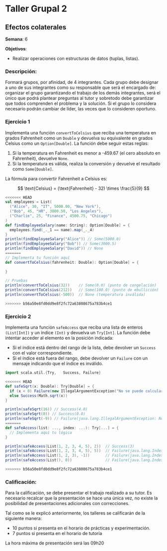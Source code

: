 # Taller Grupal  2
## Efectos colaterales

**Semana**: 6

**Objetivos**:

- Realizar operaciones con estructuras de datos (tuplas, listas).

### Descripción:

Formará grupos, por afinidad, de 4 integrantes. Cada grupo debe designar a uno de sus integrantes como su responsable que será el encargado de: organizar el grupo garantizando el trabajo de los demás integrantes, será el único que podrá plantear preguntas al tutor y sobretodo debe garantizar que todos comprenden el problema y la solución. Si el grupo lo considera necesario podrán cambiar de líder, las veces que lo consideren oportuno.

### Ejercicio 1
Implementa una función `convertToCelsius` que reciba una temperatura en grados Fahrenheit como un `Double` y devuelva su equivalente en grados Celsius como un `Option[Double]`. La función debe seguir estas reglas:

1. Si la temperatura en Fahrenheit es menor a -459.67 (el cero absoluto en Fahrenheit), devuelve `None`.
2. Si la temperatura es válida, realiza la conversión y devuelve el resultado como `Some[Double]`.

La fórmula para convertir Fahrenheit a Celsius es:

$$
\text{Celsius} = (\text{Fahrenheit} - 32) \times \frac{5}{9}
$$

```Scala
<<<<<<< HEAD
val employees = List(
  ("Alice", 30, "IT", 5000.00, "New York"),
  ("Bob", 45, "HR", 3000.50, "Los Angeles"),
  ("Charlie", 25, "Finance", 4500.75, "Chicago")
)
def findEmployeeSalary(name: String): Option[Double] = {
  employees.find(_._1 == name).map(_._4)
}
println(findEmployeeSalary("Alice")) // Some(5000.0)
println(findEmployeeSalary("Bob")) // Some(3000.5)
println(findEmployeeSalary("David")) // None
=======
// Implementa tu función aquí
def convertToCelsius(fahrenheit: Double): Option[Double] = {
  
}

// Pruebas
println(convertToCelsius(32))    // Some(0.0) (punto de congelación)
println(convertToCelsius(212))   // Some(100.0) (punto de ebullición)
println(convertToCelsius(-500))  // None (temperatura inválida)

>>>>>>> b56a50e8fd0dd9e8f2fc72a63808675a783b4ce1
```


### Ejercicio 2
Implementa una función `safeAccess` que reciba una lista de enteros `(List[Int])` y un índice `(Int)` y devuelva un `Try[Int]`. La función debe intentar acceder al elemento en la posición indicada:

- Si el índice está dentro del rango de la lista, debe devolver un `Success` con el valor correspondiente.
- Si el índice está fuera del rango, debe devolver un `Failure` con un mensaje indicando que el índice es inválido.

```Scala
import scala.util.{Try,   Success, Failure}

<<<<<<< HEAD
def safeSqrt(x: Double): Try[Double] = {
  if (x < 0) Failure(new IllegalArgumentException("No se puede calcular la raíz cuadrada de un número negativo"))
  else Success(Math.sqrt(x))
}

println(safeSqrt(16)) // Success(4.0)
println(safeSqrt(0)) // Success(0.0)
println(safeSqrt(-9)) // Failure(java.lang.IllegalArgumentException: No se puede calcular la raíz cuadrada de un número negativo)
=======
def safeAccess(list: ..., index: ...): Try[...] = {
  // Implementa aquí tu lógica
}

println(safeAccess(List(1, 2, 3, 4, 5), 2))  // Success(3)
println(safeAccess(List(1, 2, 3, 4, 5), 5))  // Failure(java.lang.IndexOutOfBoundsException: Índice inválido: 5)
println(safeAccess(List(1, 2, 3), -1))       // Failure(java.lang.IndexOutOfBoundsException: Índice inválido: -1)
println(safeAccess(List(), 0))               // Failure(java.lang.IndexOutOfBoundsException: Índice inválido: 0)

>>>>>>> b56a50e8fd0dd9e8f2fc72a63808675a783b4ce1
```

### Calificación:

Para la calificación, se debe presentar el trabajo realizado a su tutor. Es necesario recalcar que la presentación se hace una única vez, no existe la posibilidad de presentaciones adicionales con correcciones. 

Tal como se le explicó anteriormente, los talleres se calificarán de la siguiente manera:

- 10 puntos si presenta en el horario de prácticas y experimentación.
- 7 puntos si presenta en el horario de tutoría

La hora máxima de presentación será las 09h20